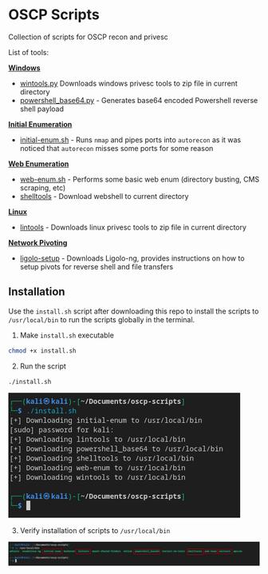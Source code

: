 # OSCP Scripts
Collection of scripts for OSCP recon and privesc

List of tools:

<b><u>Windows</u></b>
- [wintools.py](wintools/README.md) Downloads windows privesc tools to zip file in current directory
- [powershell_base64.py](powershell-rev/README.md) - Generates base64 encoded Powershell reverse shell payload

<b><u>Initial Enumeration</u></b>
- [initial-enum.sh](initial-enum/README.md) - Runs `nmap` and pipes ports into `autorecon` as it was noticed that `autorecon` misses some ports for some reason

<b><u>Web Enumeration</u></b>
- [web-enum.sh](web-enum/README.md) - Performs some basic web enum (directory busting, CMS scraping, etc)
- [shelltools](shelltools/README.md) - Download webshell to current directory

<b><u>Linux</u></b>
- [lintools](lintools/README.md) - Downloads linux privesc tools to zip file in current directory

<b><u>Network Pivoting</u></b>
- [ligolo-setup](ligolo-setup/README.md) - Downloads Ligolo-ng, provides instructions on how to setup pivots for reverse shell and file transfers

## Installation
Use the `install.sh` script after downloading this repo to install the scripts to `/usr/local/bin` to run the scripts globally in the terminal.

1. Make `install.sh` executable
```bash
chmod +x install.sh
```
2. Run the script
```bash
./install.sh
```
![Alt text](image-1.png)

3. Verify installation of scripts to `/usr/local/bin`

![Alt text](image.png)